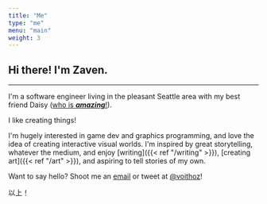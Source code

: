 ```yaml
---
title: "Me"
type: "me"
menu: "main"
weight: 3
---
```


## Hi there! I'm <span class="name">Zaven</span>.

---

I'm a software engineer living in the pleasant Seattle area with my
best friend Daisy ([who is _**amazing**_!](https://ladychamomile.ink/)).

I like creating things!

I'm hugely interested in <span class="keyword">game dev</span> and
<span class="keyword">graphics programming</span>, and love the idea of
creating interactive visual worlds. I'm inspired by great storytelling,
whatever the medium, and enjoy [writing]({{< ref "/writing" >}}), [creating
art]({{< ref "/art" >}}), and aspiring to tell stories of my own.

Want to say hello? Shoot me an [email](mailto:zaven@voithos.io) or tweet at
[@voithoz](https://twitter.com/voithoz)!

<span class="keyword">以上！</span>
